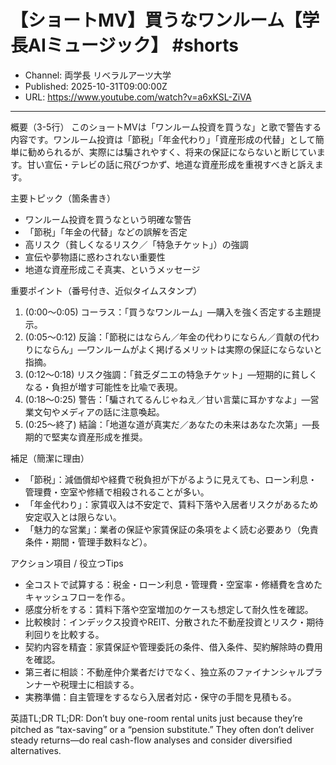 # 【ショートMV】買うなワンルーム【学長AIミュージック】 #shorts

- Channel: 両学長 リベラルアーツ大学
- Published: 2025-10-31T09:00:00Z
- URL: https://www.youtube.com/watch?v=a6xKSL-ZiVA

---

概要（3-5行）
このショートMVは「ワンルーム投資を買うな」と歌で警告する内容です。ワンルーム投資は「節税」「年金代わり」「資産形成の代替」として簡単に勧められるが、実際には騙されやすく、将来の保証にならないと断じています。甘い宣伝・テレビの話に飛びつかず、地道な資産形成を重視すべきと訴えます。

主要トピック（箇条書き）
- ワンルーム投資を買うなという明確な警告
- 「節税」「年金の代替」などの誤解を否定
- 高リスク（貧しくなるリスク／「特急チケット」）の強調
- 宣伝や夢物語に惑わされない重要性
- 地道な資産形成こそ真実、というメッセージ

重要ポイント（番号付き、近似タイムスタンプ）
1. (0:00〜0:05) コーラス：「買うなワンルーム」—購入を強く否定する主題提示。  
2. (0:05〜0:12) 反論：「節税にはならん／年金の代わりにならん／貢献の代わりにならん」—ワンルームがよく掲げるメリットは実際の保証にならないと指摘。  
3. (0:12〜0:18) リスク強調：「貧乏ダニエの特急チケット」—短期的に貧しくなる・負担が増す可能性を比喩で表現。  
4. (0:18〜0:25) 警告：「騙されてるんじゃねえ／甘い言葉に耳かすなよ」—営業文句やメディアの話に注意喚起。  
5. (0:25〜終了) 結論：「地道な道が真実だ／あなたの未来はあなた次第」—長期的で堅実な資産形成を推奨。

補足（簡潔に理由）
- 「節税」：減価償却や経費で税負担が下がるように見えても、ローン利息・管理費・空室や修繕で相殺されることが多い。  
- 「年金代わり」：家賃収入は不安定で、賃料下落や入居者リスクがあるため安定収入とは限らない。  
- 「魅力的な営業」：業者の保証や家賃保証の条項をよく読む必要あり（免責条件・期間・管理手数料など）。

アクション項目 / 役立つTips
- 全コストで試算する：税金・ローン利息・管理費・空室率・修繕費を含めたキャッシュフローを作る。  
- 感度分析をする：賃料下落や空室増加のケースも想定して耐久性を確認。  
- 比較検討：インデックス投資やREIT、分散された不動産投資とリスク・期待利回りを比較する。  
- 契約内容を精査：家賃保証や管理委託の条件、借入条件、契約解除時の費用を確認。  
- 第三者に相談：不動産仲介業者だけでなく、独立系のファイナンシャルプランナーや税理士に相談する。  
- 実務準備：自主管理をするなら入居者対応・保守の手間を見積もる。

英語TL;DR
TL;DR: Don’t buy one-room rental units just because they’re pitched as “tax-saving” or a “pension substitute.” They often don’t deliver steady returns—do real cash-flow analyses and consider diversified alternatives.
